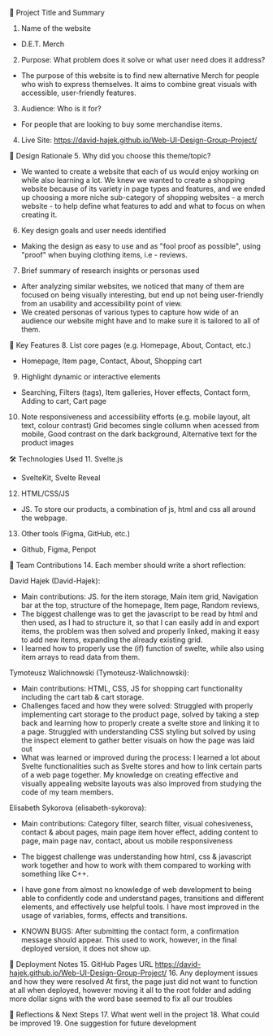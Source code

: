 🧾 Project Title and Summary
1. Name of the website
- D.E.T. Merch 
2. Purpose: What problem does it solve or what user need does it address?
- The purpose of this website is to find new alternative Merch for people who wish to express themselves. It aims to combine great visuals with accessible, user-friendly features.
3. Audience: Who is it for?
- For people that are looking to buy some merchandise items.
4. Live Site: https://david-hajek.github.io/Web-UI-Design-Group-Project/

🧠 Design Rationale
5. Why did you choose this theme/topic?
- We wanted to create a website that each of us would enjoy working on while also learning a lot.
  We knew we wanted to create a shopping website because of its variety in page types and features, and we ended up choosing a more niche sub-category of shopping websites - a merch website - to help define what features to add and what to focus on when creating it.
6. Key design goals and user needs identified
- Making the design as easy to use and as "fool proof as possible", using "proof" when buying clothing items, i.e - reviews.
7. Brief summary of research insights or personas used
- After analyzing similar websites, we noticed that many of them are focused on being visually interesting, but end up not being user-friendly from an usability and accessibility point of view.
- We created personas of various types to capture how wide of an audience our website might have and to make sure it is tailored to all of them.

🔧 Key Features
8. List core pages (e.g. Homepage, About, Contact, etc.)
- Homepage, Item page, Contact, About, Shopping cart
9. Highlight dynamic or interactive elements 
- Searching, Filters (tags), Item galleries, Hover effects, Contact form, Adding to cart, Cart page
10. Note responsiveness and accessibility efforts (e.g. mobile layout, alt text, colour contrast)
Grid becomes single collumn when acessed from mobile, Good contrast on the dark background, Alternative text for the product images

🛠️ Technologies Used
11. Svelte.js
- SvelteKit, Svelte Reveal
12. HTML/CSS/JS
- JS. To store our products, a combination of js, html and css all around the webpage.
13. Other tools (Figma, GitHub, etc.)
- Github, Figma, Penpot

👥 Team Contributions
14. Each member should write a short reflection:

David Hajek (David-Hajek):
- Main contributions: JS. for the item storage, Main item grid, Navigation bar at the top, structure of the homepage, Item page, Random reviews, 
- The biggest challenge was to get the javascript to be read by html and then used, as I had to structure it, so that I can easily add in and export items, the problem was then solved and properly linked, making it easy to add new items, expanding the already existing grid.
- I learned how to properly use the (if) function of swelte, while also using item arrays to read data from them.

Tymoteusz Walichnowski (Tymoteusz-Walichnowski):
- Main contributions: HTML, CSS, JS for shopping cart functionality including the cart tab & cart storage.
- Challenges faced and how they were solved: Struggled with properly implementing cart storage to the product page, solved by taking a step back and learning how to properly create a svelte store and linking it to a page. Struggled with understanding CSS styling but solved by using the inspect element to gather better visuals on how the page was laid out
- What was learned or improved during the process: I learned a lot about Svelte functionalities such as Svelte stores and how to link certain parts of a web page together. My knowledge on creating effective and visually appealing website layouts was also improved from studying the code of my team members. 

Elisabeth Sykorova (elisabeth-sykorova):
- Main contributions: Category filter, search filter, visual cohesiveness, contact & about pages, main page item hover effect, adding content to page, main page nav, contact, about us mobile responsiveness
- The biggest challenge was understanding how html, css & javascript work together and how to work with them compared to working with something like C++.
- I have gone from almost no knowledge of web development to being able to confidently code and understand pages, transitions and different elements, and effectively use helpful tools. I have most improved in the usage of variables, forms, effects and transitions.

- KNOWN BUGS: After submitting the contact form, a confirmation message should appear. This used to work, however, in the final deployed version, it does not show up.

🚀 Deployment Notes
15. GitHub Pages URL
https://david-hajek.github.io/Web-UI-Design-Group-Project/
16. Any deployment issues and how they were resolved
At first, the page just did not want to function at all when deployed, however moving it all to the root folder and adding more dollar signs with the word base seemed to fix all our troubles

🔄 Reflections & Next Steps
17. What went well in the project
18. What could be improved
19. One suggestion for future development
